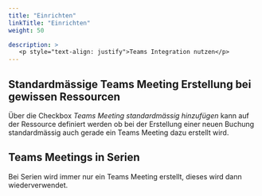 ```yaml
---
title: "Einrichten"
linkTitle: "Einrichten"
weight: 50

description: >
   <p style="text-align: justify">Teams Integration nutzen</p>
---
```


## Standardmässige Teams Meeting Erstellung bei gewissen Ressourcen

Über die Checkbox *Teams Meeting standardmässig hinzufügen* kann auf der Ressource definiert werden ob bei der Erstellung einer neuen Buchung standardmässig auch gerade ein Teams Meeting dazu erstellt wird.

## Teams Meetings in Serien

Bei Serien wird immer nur ein Teams Meeting erstellt, dieses wird dann wiederverwendet.





